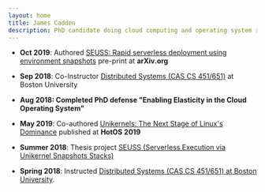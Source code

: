```yaml
---
layout: home
title: James Cadden 
description: PhD candidate doing cloud computing and operating system research at Boston University
---
```


- **Oct 2019**: Authored [SEUSS: Rapid serverless deployment using environment snapshots](http://arxiv.org/abs/1910.01558) pre-print at **arXiv.org**

- **Sep 2018**: Co-Instructor [Distributed Systems (CAS CS 451/651)](http://www.cs.bu.edu/~jappavoo/jappavoo.github.com/cs451.html) at Boston University 

- **Aug 2018: Completed PhD defense "Enabling Elasticity in the Cloud Operating System"**

- **May 2019**: Co-authored [Unikernels: The Next Stage of Linux's Dominance](https://dl.acm.org/citation.cfm?id=3321445) published at **HotOS 2019**

<!--  **Fall 2018**: Proposed PhD dissertation "Enabling Elasticity in the Cloud through Operating System Specialization" -->

- **Summer 2018**: Thesis project [SEUSS (Serverless Execution via Unikernel Snapshots Stacks)](https://github.com/sesa/seuss)

- **Spring 2018**: Instructed [Distributed Systems (CAS CS 451/651) at Boston University](cs451).

